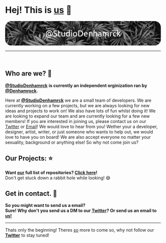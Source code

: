 # **Hej!** This is <u>us</u> 👋
[![](images/studiodrmrckb.png)](https://twitter.com/StudioDenhamrck)

---
<br />

## Who are we? 🤔
**[@StudioDenhamrck]** **is currently an independent orginization ran by [@Denhamrock].**

Here at **[@StudioDenhamrck]** we are a small team of developers. We are currently working on a few projects, but we are always looking for new ideas and projects to work on! We also have lots of fun whilst doing it! We are looking to expand our team and are currently looking for a few new members! If you are interested in joining us, please contact us on our [Twitter] or [Email]! We would love to hear from you! Wether your a developer, designer, artist, writer, or just someone who wants to help out, we would love to have you on board! We are also accept everyone no matter your sexuality, background or anything else! So why not come join us?
<br />

## Our Projects: ⭐
**Want [our][@StudioDenhamrck] full list of repositories? [Click here](https://github.com/StudioDenhamrck/.github/blob/main/profile/repos/README.MD)!** \
Don't get stuck down a rabbit hole while looking! 😅

## Get in contact. 📧
**So you might want to send us a email?** \
**Sure! Why don't you send us a DM to our [Twitter]? Or send us an email to [us!](mailto:contact@denhamrock.com)**

---

Thats only the beginning! Theres <u>so</u> more to come so, why not follow our **[Twitter](https://twitter.com/StudioDenhamrck)** to stay tuned!

<!-- Markdown Links! ↓ -->
[Denhamrock.net]: http://denhamrock.net
[Twitter]: https://twitter.com/StudioDenhamrck
[@Denhamrock]: https://github.com/Denhamrock
[@StudioDenhamrck]: https://github.com/StudioDenhamrck
[Banner]: images/studiodrmrckb.png
[BannerW]: images/studiodrmrckwb.png
[Forums]: https://denhamrock.net/forums
[Email]: mailto:contact@denhamrock.net
